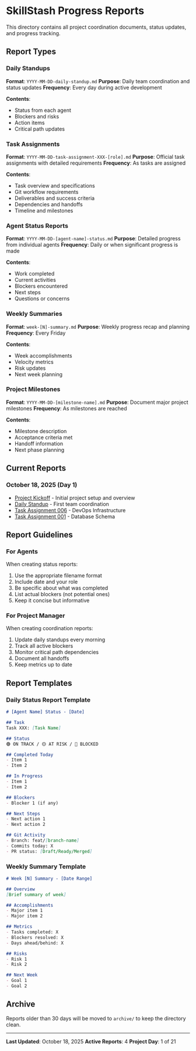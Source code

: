 # SkillStash Progress Reports

This directory contains all project coordination documents, status updates, and progress tracking.

## Report Types

### Daily Standups
**Format**: `YYYY-MM-DD-daily-standup.md`
**Purpose**: Daily team coordination and status updates
**Frequency**: Every day during active development

**Contents**:
- Status from each agent
- Blockers and risks
- Action items
- Critical path updates

### Task Assignments
**Format**: `YYYY-MM-DD-task-assignment-XXX-[role].md`
**Purpose**: Official task assignments with detailed requirements
**Frequency**: As tasks are assigned

**Contents**:
- Task overview and specifications
- Git workflow requirements
- Deliverables and success criteria
- Dependencies and handoffs
- Timeline and milestones

### Agent Status Reports
**Format**: `YYYY-MM-DD-[agent-name]-status.md`
**Purpose**: Detailed progress from individual agents
**Frequency**: Daily or when significant progress is made

**Contents**:
- Work completed
- Current activities
- Blockers encountered
- Next steps
- Questions or concerns

### Weekly Summaries
**Format**: `week-[N]-summary.md`
**Purpose**: Weekly progress recap and planning
**Frequency**: Every Friday

**Contents**:
- Week accomplishments
- Velocity metrics
- Risk updates
- Next week planning

### Project Milestones
**Format**: `YYYY-MM-DD-[milestone-name].md`
**Purpose**: Document major project milestones
**Frequency**: As milestones are reached

**Contents**:
- Milestone description
- Acceptance criteria met
- Handoff information
- Next phase planning

## Current Reports

### October 18, 2025 (Day 1)
- [Project Kickoff](./2025-10-18-project-kickoff.md) - Initial project setup and overview
- [Daily Standup](./2025-10-18-daily-standup.md) - First team coordination
- [Task Assignment 006](./2025-10-18-task-assignment-006-devops.md) - DevOps Infrastructure
- [Task Assignment 001](./2025-10-18-task-assignment-001-backend.md) - Database Schema

## Report Guidelines

### For Agents
When creating status reports:
1. Use the appropriate filename format
2. Include date and your role
3. Be specific about what was completed
4. List actual blockers (not potential ones)
5. Keep it concise but informative

### For Project Manager
When creating coordination reports:
1. Update daily standups every morning
2. Track all active blockers
3. Monitor critical path dependencies
4. Document all handoffs
5. Keep metrics up to date

## Report Templates

### Daily Status Report Template
```markdown
# [Agent Name] Status - [Date]

## Task
Task XXX: [Task Name]

## Status
🟢 ON TRACK / 🟡 AT RISK / 🔴 BLOCKED

## Completed Today
- Item 1
- Item 2

## In Progress
- Item 1
- Item 2

## Blockers
- Blocker 1 (if any)

## Next Steps
- Next action 1
- Next action 2

## Git Activity
- Branch: feat/[branch-name]
- Commits today: X
- PR status: [Draft/Ready/Merged]
```

### Weekly Summary Template
```markdown
# Week [N] Summary - [Date Range]

## Overview
[Brief summary of week]

## Accomplishments
- Major item 1
- Major item 2

## Metrics
- Tasks completed: X
- Blockers resolved: X
- Days ahead/behind: X

## Risks
- Risk 1
- Risk 2

## Next Week
- Goal 1
- Goal 2
```

## Archive

Reports older than 30 days will be moved to `archive/` to keep the directory clean.

---

**Last Updated**: October 18, 2025
**Active Reports**: 4
**Project Day**: 1 of 21
